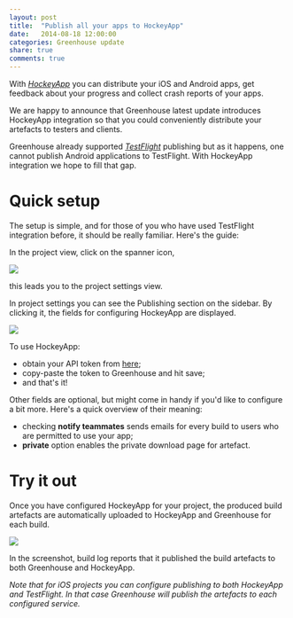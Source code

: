 ```yaml
---
layout: post
title:  "Publish all your apps to HockeyApp"
date:   2014-08-18 12:00:00
categories: Greenhouse update
share: true
comments: true
---
```

With *<a href="http://hockeyapp.net">HockeyApp</a>* you can distribute your iOS and Android apps, get feedback about your progress and collect crash reports of your apps.

We are happy to announce that Greenhouse latest update introduces HockeyApp integration so that you could conveniently distribute your artefacts to testers and clients.

Greenhouse already supported *<a href="https://www.testflightapp.com">TestFlight</a>* publishing but as it happens, one cannot publish Android applications to TestFlight. With HockeyApp integration we hope to fill that gap.

Quick setup
=========
The setup is simple, and for those of you who have used TestFlight integration before, it should be really familiar. Here's the guide:

In the project view, click on the spanner icon,

<img class="post-img" src="{{ site.url }}/assets/project-spanner.png" />

this leads you to the project settings view.

In project settings you can see the Publishing section on the sidebar. 
By clicking it, the fields for configuring HockeyApp are displayed.

<img class="post-img" src="{{ site.url }}/assets/hockeyapp.png" />

To use HockeyApp:
<ul>
    <li>obtain your API token from <a href="https://rink.hockeyapp.net/manage/auth_tokens">here</a>;</li>
    <li>copy-paste the token to Greenhouse and hit save;</li>
    <li>and that's it!</li>
</ul>


Other fields are optional, but might come in handy if you'd like to configure a bit more.
Here's a quick overview of their meaning:
<ul>
    <li>checking <strong>notify teammates</strong> sends emails for every build to users who are permitted to use your app;</li>
    <li><strong>private</strong> option enables the private download page for artefact.</li>
</ul>


Try it out
=========
Once you have configured HockeyApp for your project, the produced build artefacts are automatically uploaded to HockeyApp and Greenhouse for each build.

<img class="post-img" src="{{ site.url }}/assets/hockeyapp_log_message_cropped.png"/>

In the screenshot, build log reports that it published the build artefacts to both Greenhouse and HockeyApp.

*Note that for iOS projects you can configure publishing to both HockeyApp and TestFlight. In that case Greenhouse will publish the artefacts to each configured service.*

